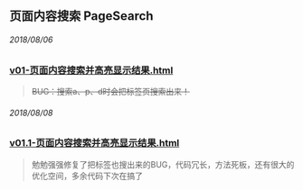 ## 页面内容搜索 PageSearch


###### 2018/08/06
### [v01-页面内容搜索并高亮显示结果.html](https://renzhezhilu.github.io/Blog/javaScript/PageSearch/v1-%E9%A1%B5%E9%9D%A2%E5%86%85%E5%AE%B9%E6%90%9C%E7%B4%A2%E5%B9%B6%E9%AB%98%E4%BA%AE%E6%98%BE%E7%A4%BA%E7%BB%93%E6%9E%9C.html) 
> ~~BUG：搜索a、p、d时会把标签页搜索出来！~~

###### 2018/08/08
### [v01.1-页面内容搜索并高亮显示结果.html](https://renzhezhilu.github.io/Blog/javaScript/PageSearch/v01.1-%E9%A1%B5%E9%9D%A2%E5%86%85%E5%AE%B9%E6%90%9C%E7%B4%A2%E5%B9%B6%E9%AB%98%E4%BA%AE%E6%98%BE%E7%A4%BA%E7%BB%93%E6%9E%9C.html)
> 勉勉强强修复了把标签也搜出来的BUG，代码冗长，方法死板，还有很大的优化空间，多余代码下次在搞了
